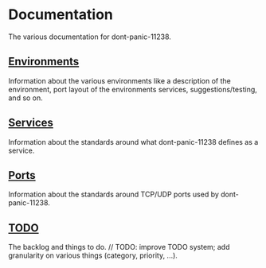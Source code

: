# Documentation

The various documentation for dont-panic-11238.

## [**Environments**](environments)

Information about the various environments like a description of the environment, port layout of the environments services, suggestions/testing, and so on.

## [**Services**](services)

Information about the standards around what dont-panic-11238 defines as a service.

## [**Ports**](ports)

Information about the standards around TCP/UDP ports used by dont-panic-11238.

## [**TODO**](todo)

The backlog and things to do. // TODO: improve TODO system; add granularity on various things (category, priority, ...).
